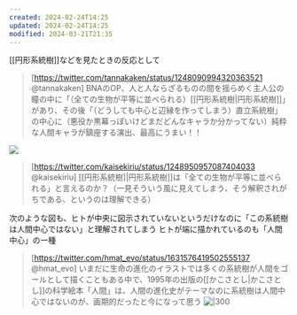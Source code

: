 ```yaml
---
created: 2024-02-24T14:25
updated: 2024-02-24T14:25
modified: 2024-03-21T21:35
---
```


[[円形系統樹]]などを見たときの反応として

>[https://twitter.com/tannakaken/status/1248090994320363521 @tannakaken]
>BNAのOP、人と人ならざるものの間を揺らめく主人公の瞳の中に「（全ての生物が平等に並べられる）[[円形系統樹|円形系統樹]]」があり、その後「（どうしても中心と辺縁を作ってしまう）直立系統樹」の中心に（悪役か黒幕っぽいけどまだどんなキャラか分かってない）純粋な人間キャラが鎮座する演出、最高にうまい！！

![](https://youtu.be/3Okzra8Anr4?t=10)

>[https://twitter.com/kaisekiriu/status/1248950957087404033 @kaisekiriu]
>[[円形系統樹]|円形系統樹]]は「全ての生物が平等に並べられる」と言えるのか？（一見そういう風に見えてしまう、そう解釈されがちである、というのは理解できる）

次のような図も、ヒトが中央に図示されていないというだけなのに「この系統樹は人間中心ではない」と理解されてしまう
ヒトが端に描かれているのも「人間中心」の一種

>[https://twitter.com/hmat_evo/status/1631576419502555137 @hmat_evo]
>いまだに生命の進化のイラストでは多くの系統樹が人間をゴールとして描くこともある中で、1995年の出版の[[かこさとし|かこさとし]]の科学絵本「人間」は、人間の進化史がテーマなのに系統樹は人間中心ではないのが、画期的だったと今になって思う
> ![|300](https://pbs.twimg.com/media/FqSGF84aUAIO6zJ.jpg)

